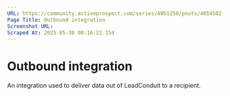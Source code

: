 ```yaml
---
URL: https://community.activeprospect.com/series/4051250/posts/4054502-activeprospect-product-glossary
Page Title: Outbound integration
Screenshot URL: 
Scraped At: 2025-05-30 00:16:21.154
---
```


# Outbound integration

An integration used to deliver data out of LeadConduit to a recipient.